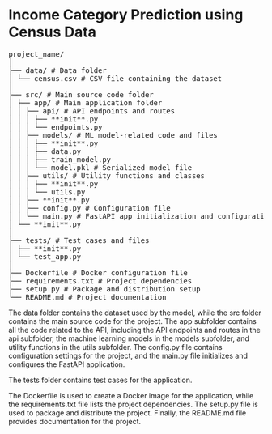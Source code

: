 # Income Category Prediction using Census Data

<pre>
project_name/
│
├── data/ # Data folder
│ └── census.csv # CSV file containing the dataset
│
├── src/ # Main source code folder
│ ├── app/ # Main application folder
│ │ ├── api/ # API endpoints and routes
│ │ │ ├── **init**.py
│ │ │ └── endpoints.py
│ │ ├── models/ # ML model-related code and files
│ │ │ ├── **init**.py
│ │ │ ├── data.py
│ │ │ ├── train_model.py
│ │ │ └── model.pkl # Serialized model file
│ │ ├── utils/ # Utility functions and classes
│ │ │ ├── **init**.py
│ │ │ └── utils.py
│ │ ├── **init**.py
│ │ ├── config.py # Configuration file
│ │ └── main.py # FastAPI app initialization and configuration
│ └── **init**.py
│
├── tests/ # Test cases and files
│ ├── **init**.py
│ └── test_app.py
│
├── Dockerfile # Docker configuration file
├── requirements.txt # Project dependencies
├── setup.py # Package and distribution setup
└── README.md # Project documentation
</pre>

The data folder contains the dataset used by the model, while the src folder contains the main source code for the project. The app subfolder contains all the code related to the API, including the API endpoints and routes in the api subfolder, the machine learning models in the models subfolder, and utility functions in the utils subfolder. The config.py file contains configuration settings for the project, and the main.py file initializes and configures the FastAPI application.

The tests folder contains test cases for the application.

The Dockerfile is used to create a Docker image for the application, while the requirements.txt file lists the project dependencies. The setup.py file is used to package and distribute the project. Finally, the README.md file provides documentation for the project.
